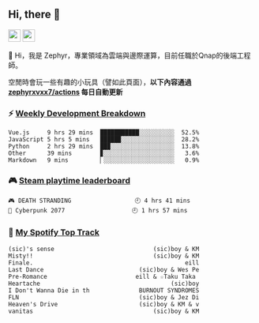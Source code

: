 <!--
**zephyrxvxx7/zephyrxvxx7** is a ✨ _special_ ✨ repository because its `README.md` (this file) appears on your GitHub profile.

Here are some ideas to get you started:

- 🔭 I’m currently working on ...
- 🌱 I’m currently learning ...
- 👯 I’m looking to collaborate on ...
- 🤔 I’m looking for help with ...
- 💬 Ask me about ...
- 📫 How to reach me: ...
- 😄 Pronouns: ...
- ⚡ Fun fact: ...
-->

## Hi, there 👋

<a href="https://www.instagram.com/zephyrxvxx7/"><img src="https://img.shields.io/badge/instagram-3f729b?&style=for-the-badge&logo=instagram&logoColor=white" height=25></a>
<a href="https://zephyrxvxx7.me/"><img src="https://img.shields.io/badge/blog-gray?&style=for-the-badge&logo=hexo&logoColor=white" height=25></a>

👋 Hi，我是 Zephyr，專業領域為雲端與邊際運算，目前任職於Qnap的後端工程師。

空閒時會玩一些有趣的小玩具（譬如此頁面），**以下內容通過 [zephyrxvxx7/actions](https://github.com/zephyrxvxx7/zephyrxvxx7/actions) 每日自動更新**

### ⚡ [Weekly Development Breakdown](https://gist.github.com/zephyrxvxx7/ee1787313f0772b51494d051b5edde7f)

<!-- code_time start -->

```text
Vue.js     9 hrs 29 mins  ███████████░░░░░░░░░░  52.5%
JavaScript 5 hrs 5 mins   █████▉░░░░░░░░░░░░░░░  28.2%
Python     2 hrs 29 mins  ██▉░░░░░░░░░░░░░░░░░░  13.8%
Other      39 mins        ▊░░░░░░░░░░░░░░░░░░░░   3.6%
Markdown   9 mins         ▏░░░░░░░░░░░░░░░░░░░░   0.9%
```

<!-- code_time end -->

### 🎮 [Steam playtime leaderboard](https://gist.github.com/zephyrxvxx7/f77b8978877f959b69d84723c43a4a64)

<!-- steam_time start -->

```text
🎮 DEATH STRANDING                  🕘 4 hrs 41 mins
🦾 Cyberpunk 2077                   🕘 1 hrs 57 mins
```

<!-- steam_time end -->

### 🎵 [My Spotify Top Track](https://gist.github.com/zephyrxvxx7/fe159fde5ec9ebea27e03dd63a71e78f)

<!-- spotify_track start -->

```text
(sic)'s sense                            (sic)boy & KM
Misty!!                                  (sic)boy & KM
Finale.                                           eill
Last Dance                           (sic)boy & Wes Pe
Pre-Romance                         eill & ☆Taku Taka
Heartache                                     (sic)boy
I Don't Wanna Die in th              BURNOUT SYNDROMES
FLN                                  (sic)boy & Jez Di
Heaven's Drive                       (sic)boy & KM & v
vanitas                                  (sic)boy & KM
```

<!-- spotify_track end -->
